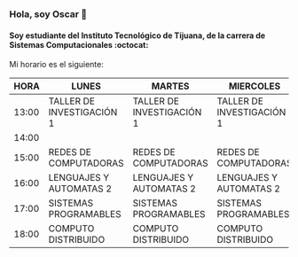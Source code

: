 ### Hola, soy Oscar 👋

#### Soy estudiante del Instituto Tecnológico de Tijuana, de la carrera de Sistemas Computacionales :octocat:

Mi horario es el siguiente:

| HORA  | LUNES                     | MARTES                    | MIERCOLES                 | JUEVES                    | VIERNES                 |
|-------|---------------------------|---------------------------|---------------------------|---------------------------|-------------------------|
| 13:00 | TALLER DE INVESTIGACIÓN 1 | TALLER DE INVESTIGACIÓN 1 | TALLER DE INVESTIGACIÓN 1 | TALLER DE INVESTIGACIÓN 1 |                         |
| 14:00 |                           |                           |                           |                           |                         |
| 15:00 | REDES DE COMPUTADORAS     | REDES DE COMPUTADORAS     | REDES DE COMPUTADORAS     | REDES DE COMPUTADORAS     | REDES DE COMPUTADORAS   |
| 16:00 | LENGUAJES Y AUTOMATAS 2   | LENGUAJES Y AUTOMATAS 2   | LENGUAJES Y AUTOMATAS 2   | LENGUAJES Y AUTOMATAS 2   | LENGUAJES Y AUTOMATAS 2 |
| 17:00 | SISTEMAS PROGRAMABLES     | SISTEMAS PROGRAMABLES     | SISTEMAS PROGRAMABLES     | SISTEMAS PROGRAMABLES     |                         |
| 18:00 | COMPUTO DISTRIBUIDO       | COMPUTO DISTRIBUIDO       | COMPUTO DISTRIBUIDO       | COMPUTO DISTRIBUIDO       | COMPUTO DISTRIBUIDO     |
<!--
Here are some ideas to get you started:

- 🔭 I’m currently working on ...
- 🌱 I’m currently learning ...
- 👯 I’m looking to collaborate on ...
- 🤔 I’m looking for help with ...
- 💬 Ask me about ...
- 📫 How to reach me: ...
- 😄 Pronouns: ...
- ⚡ Fun fact: ...
-->
